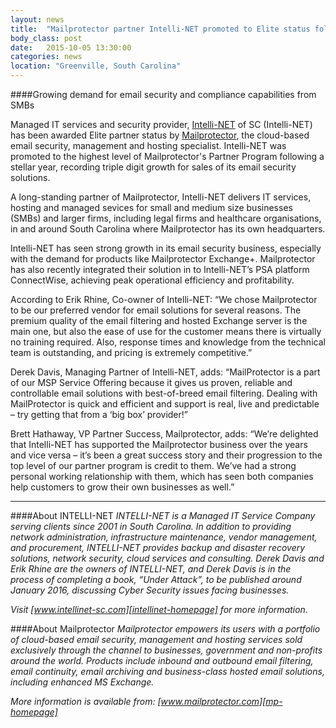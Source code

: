 ```yaml
---
layout: news
title:  "Mailprotector partner Intelli-NET promoted to Elite status following triple digit growth in 12 months"
body_class: post
date:   2015-10-05 13:30:00
categories: news
location: "Greenville, South Carolina"
---
```


####Growing demand for email security and compliance capabilities from SMBs

Managed IT services and security provider, [Intelli-NET][intellinet-homepage] of SC (Intelli-NET) has been awarded Elite partner status by [Mailprotector][mp-homepage], the cloud-based email security, management and hosting specialist. Intelli-NET was promoted to the highest level of Mailprotector's Partner Program following a stellar year, recording triple digit growth for sales of its email security solutions.

A long-standing partner of Mailprotector, Intelli-NET delivers IT services, hosting and managed sevices for small and medium size businesses (SMBs) and larger firms, including legal firms and healthcare organisations, in and around South Carolina where Mailprotector has its own headquarters.  

Intelli-NET has seen strong growth in its email security business, especially with the demand for products like Mailprotector Exchange+. Mailprotector has also recently integrated their solution in to Intelli-NET’s PSA platform ConnectWise, achieving peak operational efficiency and profitability.

According to Erik Rhine, Co-owner of Intelli-NET: “We chose Mailprotector to be our preferred vendor for email solutions for several reasons. The premium quality of the email filtering and hosted Exchange server is the main one, but also the ease of use for the customer means there is virtually no training required. Also, response times and knowledge from the technical team is outstanding, and pricing is extremely competitive.”

Derek Davis, Managing Partner of Intelli-NET, adds: “MailProtector is a part of our MSP Service Offering because it gives us proven, reliable and controllable email solutions with best-of-breed email filtering. Dealing with MailProtector is quick and efficient and support is real, live and predictable – try getting that from a ‘big box’ provider!”

Brett Hathaway, VP Partner Success, Mailprotector, adds: “We’re delighted that Intelli-NET has supported the Mailprotector business over the years and vice versa – it’s been a great success story and their progression to the top level of our partner program is credit to them. We’ve had a strong personal working relationship with them, which has seen both companies help customers to grow their own businesses as well.”

***

####About INTELLI-NET
*INTELLI-NET is a Managed IT Service Company serving clients since 2001 in South Carolina.  In addition to providing network administration, infrastructure maintenance, vendor management, and procurement, INTELLI-NET provides backup and disaster recovery solutions, network security, cloud services and consulting.  Derek Davis and Erik Rhine are the owners of INTELLI-NET, and Derek Davis is in the process of completing a book, “Under Attack”, to be published around January 2016, discussing Cyber Security issues facing businesses.*

*Visit [www.intellinet-sc.com][intellinet-homepage] for more information.*

####About Mailprotector
*Mailprotector empowers its users with a portfolio of cloud-based email security, management and hosting services sold exclusively through the channel to businesses, government and non-profits around the world. Products include inbound and outbound email filtering, email continuity, email archiving and business-class hosted email solutions, including enhanced MS Exchange.*

*More information is available from:  [www.mailprotector.com][mp-homepage]*


[intellinet-homepage]: http://www.intellinet-sc.com
[mp-homepage]: http://www.mailprotector.com


